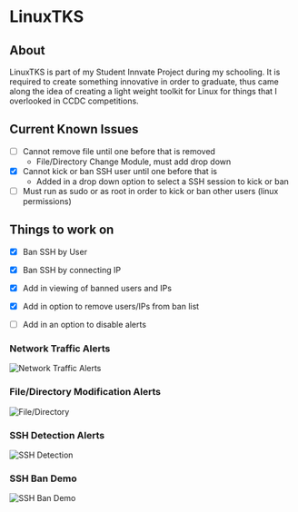 # LinuxTKS

## About
LinuxTKS is part of my Student Innvate Project during my schooling. It is required to create something innovative in order to graduate, thus came along the idea of creating a light weight toolkit for Linux for things that I overlooked in CCDC competitions.

## Current Known Issues
* [ ] Cannot remove file until one before that is removed
  * File/Directory Change Module, must add drop down 
* [x] Cannot kick or ban SSH user until one before that is
  * Added in a drop down option to select a SSH session to kick or ban 
* [ ] Must run as sudo or as root in order to kick or ban other users (linux permissions)

## Things to work on
* [x] Ban SSH by User
* [x] Ban SSH by connecting IP
* [x] Add in viewing of banned users and IPs
* [x] Add in option to remove users/IPs from ban list
* [ ] Add in an option to disable alerts


### Network Traffic Alerts

![Network Traffic Alerts](https://uat.mrdagree.com/img/sip/network_alert_demo.png)


### File/Directory Modification Alerts

![File/Directory](https://uat.mrdagree.com/img/sip/file_alert_demo.png)

### SSH Detection Alerts

![SSH Detection](https://uat.mrdagree.com/img/sip/ssh_alert_demo.png)

### SSH Ban Demo

![SSH Ban Demo](https://uat.mrdagree.com/img/sip/ssh_ban_demo.png)